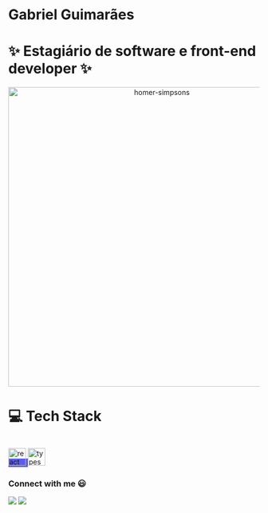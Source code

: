 # Gabriel Guimarães
# ✨ Estagiário de software e front-end developer ✨


<p align="center">
 <img src="https://pngimg.com/uploads/simpsons/simpsons_PNG8.png" alt="homer-simpsons" height="600">
</p>

<h1>💻   Tech Stack</h1>

<div style="display: inline_block"><br>
 <span style="background-color: #5d5de8">
  <img src="https://cdn-media-1.freecodecamp.org/images/1*jnqXL4Q-iW0qxodFDTxyFQ.jpeg" alt="react" width="35">
 </span>
 <span>
  <img src="https://procoders.tech/wp-content/uploads/2020/11/Typescript_logo_2020.svg" alt="typescript" width="35">
 </span>
</div>

### Connect with me 😃

<div>     
  <a href = "mailto:gabeguimaraes13@gmail.com"><img src="https://img.shields.io/badge/-Gmail-%23333?style=for-the-badge&logo=gmail&logoColor=white" target="_blank"></a>
  <a href="https://www.instagram.com/gabedaltro/" target="_blank"><img src="https://img.shields.io/badge/-Facebook-%230077B5?style=for-the-badge&logo=facebook&logoColor=white" target="_blank"></a> 
</div>
